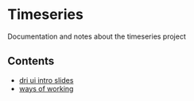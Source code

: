 # Timeseries

Documentation and notes about the timeseries project

## Contents

- [dri ui intro slides](dri-ui-intro-slides.html)
- [ways of working](ways-of-working.html)
